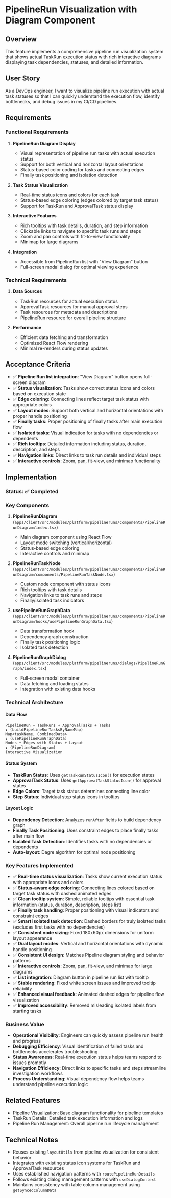 # PipelineRun Visualization with Diagram Component

## Overview

This feature implements a comprehensive pipeline run visualization system that shows actual TaskRun execution status with rich interactive diagrams displaying task dependencies, statuses, and detailed information.

## User Story

As a DevOps engineer, I want to visualize pipeline run execution with actual task statuses so that I can quickly understand the execution flow, identify bottlenecks, and debug issues in my CI/CD pipelines.

## Requirements

### Functional Requirements

1. **PipelineRun Diagram Display**
   - Visual representation of pipeline run tasks with actual execution status
   - Support for both vertical and horizontal layout orientations
   - Status-based color coding for tasks and connecting edges
   - Finally task positioning and isolation detection

2. **Task Status Visualization**
   - Real-time status icons and colors for each task
   - Status-based edge coloring (edges colored by target task status)
   - Support for TaskRun and ApprovalTask status display

3. **Interactive Features**
   - Rich tooltips with task details, duration, and step information
   - Clickable links to navigate to specific task runs and steps
   - Zoom and pan controls with fit-to-view functionality
   - Minimap for large diagrams

4. **Integration**
   - Accessible from PipelineRun list with "View Diagram" button
   - Full-screen modal dialog for optimal viewing experience

### Technical Requirements

1. **Data Sources**
   - TaskRun resources for actual execution status
   - ApprovalTask resources for manual approval steps
   - Task resources for metadata and descriptions
   - PipelineRun resource for overall pipeline structure

2. **Performance**
   - Efficient data fetching and transformation
   - Optimized React Flow rendering
   - Minimal re-renders during status updates

## Acceptance Criteria

- ✅ **Pipeline Run list integration**: "View Diagram" button opens full-screen diagram
- ✅ **Status visualization**: Tasks show correct status icons and colors based on execution state
- ✅ **Edge coloring**: Connecting lines reflect target task status with appropriate colors
- ✅ **Layout modes**: Support both vertical and horizontal orientations with proper handle positioning
- ✅ **Finally tasks**: Proper positioning of finally tasks after main execution flow
- ✅ **Isolated tasks**: Visual indication for tasks with no dependencies or dependents
- ✅ **Rich tooltips**: Detailed information including status, duration, description, and steps
- ✅ **Navigation links**: Direct links to task run details and individual steps
- ✅ **Interactive controls**: Zoom, pan, fit-view, and minimap functionality

## Implementation

### Status: ✅ **Completed**

### Key Components

1. **PipelineRunDiagram** (`apps/client/src/modules/platform/pipelineruns/components/PipelineRunDiagram/index.tsx`)
   - Main diagram component using React Flow
   - Layout mode switching (vertical/horizontal)
   - Status-based edge coloring
   - Interactive controls and minimap

2. **PipelineRunTaskNode** (`apps/client/src/modules/platform/pipelineruns/components/PipelineRunDiagram/components/PipelineRunTaskNode.tsx`)
   - Custom node component with status icons
   - Rich tooltips with task details
   - Navigation links to task runs and steps
   - Finally/isolated task indicators

3. **usePipelineRunGraphData** (`apps/client/src/modules/platform/pipelineruns/components/PipelineRunDiagram/hooks/usePipelineRunGraphData.tsx`)
   - Data transformation hook
   - Dependency graph construction
   - Finally task positioning logic
   - Isolated task detection

4. **PipelineRunGraphDialog** (`apps/client/src/modules/platform/pipelineruns/dialogs/PipelineRunGraph/index.tsx`)
   - Full-screen modal container
   - Data fetching and loading states
   - Integration with existing data hooks

### Technical Architecture

#### Data Flow

```
PipelineRun + TaskRuns + ApprovalTasks + Tasks
↓ (buildPipelineRunTasksByNameMap)
Map<taskName, CombinedData>
↓ (usePipelineRunGraphData)
Nodes + Edges with Status + Layout
↓ (PipelineRunDiagram)
Interactive Visualization
```

#### Status System

- **TaskRun Status**: Uses `getTaskRunStatusIcon()` for execution states
- **ApprovalTask Status**: Uses `getApprovalTaskStatusIcon()` for approval states
- **Edge Colors**: Target task status determines connecting line color
- **Step Status**: Individual step status icons in tooltips

#### Layout Logic

- **Dependency Detection**: Analyzes `runAfter` fields to build dependency graph
- **Finally Task Positioning**: Uses constraint edges to place finally tasks after main flow
- **Isolated Task Detection**: Identifies tasks with no dependencies or dependents
- **Auto-layout**: Dagre algorithm for optimal node positioning

### Key Features Implemented

- ✅ **Real-time status visualization**: Tasks show current execution status with appropriate icons and colors
- ✅ **Status-aware edge coloring**: Connecting lines colored based on target task status with dashed animated edges
- ✅ **Clean tooltip system**: Simple, reliable tooltips with essential task information (status, duration, description, steps list)
- ✅ **Finally task handling**: Proper positioning with visual indicators and constraint edges
- ✅ **Smart isolated task detection**: Dashed borders for truly isolated tasks (excludes first tasks with no dependencies)
- ✅ **Consistent node sizing**: Fixed 180x60px dimensions for uniform layout appearance
- ✅ **Dual layout modes**: Vertical and horizontal orientations with dynamic handle positioning
- ✅ **Consistent UI design**: Matches Pipeline diagram styling and behavior patterns
- ✅ **Interactive controls**: Zoom, pan, fit-view, and minimap for large diagrams
- ✅ **List integration**: Diagram button in pipeline run list with tooltip
- ✅ **Stable rendering**: Fixed white screen issues and improved tooltip reliability
- ✅ **Enhanced visual feedback**: Animated dashed edges for pipeline flow visualization
- ✅ **Improved accessibility**: Removed misleading isolated labels from starting tasks

### Business Value

- **Operational Visibility**: Engineers can quickly assess pipeline run health and progress
- **Debugging Efficiency**: Visual identification of failed tasks and bottlenecks accelerates troubleshooting
- **Status Awareness**: Real-time execution status helps teams respond to issues promptly
- **Navigation Efficiency**: Direct links to specific tasks and steps streamline investigation workflows
- **Process Understanding**: Visual dependency flow helps teams understand pipeline execution logic

## Related Features

- Pipeline Visualization: Base diagram functionality for pipeline templates
- TaskRun Details: Detailed task execution information and logs
- Pipeline Run Management: Overall pipeline run lifecycle management

## Technical Notes

- Reuses existing `layoutUtils` from pipeline visualization for consistent behavior
- Integrates with existing status icon systems for TaskRun and ApprovalTask resources
- Uses established navigation patterns with `routePipelineRunDetails`
- Follows existing dialog management patterns with `useDialogContext`
- Maintains consistency with table column management using `getSyncedColumnData`
